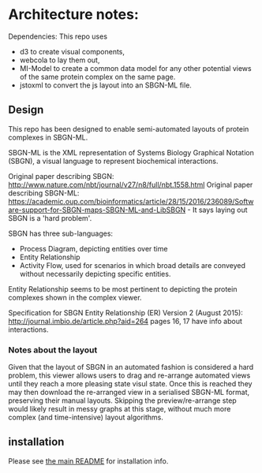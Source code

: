 # Architecture notes:

Dependencies: This repo uses 
- d3 to create visual components, 
- webcola to lay them out, 
- MI-Model to create a common data model for any other potential views of the same protein complex on the same page.
- jstoxml to convert the js layout into an SBGN-ML file.

## Design
This repo has been designed to enable semi-automated layouts of protein complexes in SBGN-ML. 

SBGN-ML is the XML representation of Systems Biology Graphical Notation (SBGN), a visual language to represent biochemical interactions.

Original paper describing SBGN: http://www.nature.com/nbt/journal/v27/n8/full/nbt.1558.html Original paper describing SBGN-ML: https://academic.oup.com/bioinformatics/article/28/15/2016/236089/Software-support-for-SBGN-maps-SBGN-ML-and-LibSBGN - It says laying out SBGN is a 'hard problem'.

SBGN has three sub-languages:

- Process Diagram, depicting entities over time
- Entity Relationship
- Activity Flow, used for scenarios in which broad details are conveyed without necessarily depicting specific entities.

Entity Relationship seems to be most pertinent to depicting the protein complexes shown in the complex viewer.

Specification for SBGN Entity Relationship (ER) Version 2 (August 2015): http://journal.imbio.de/article.php?aid=264 pages 16, 17 have info about interactions.

### Notes about the layout

Given that the layout of SBGN in an automated fashion is considered a hard problem, this viewer allows users to drag and re-arrange automated views until they reach a more pleasing state visul state. Once this is reached they may then download the re-arranged view in a serialised SBGN-ML format, preserving their manual layouts. Skipping the preview/re-arrange step would likely result in messy graphs at this stage, without much more complex (and time-intensive) layout algorithms. 

## installation

Please see [the main README](../README.md) for installation info.
